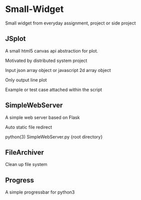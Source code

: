 # Small-Widget
Small widget from everyday assignment, project or side project

## JSplot
A small html5 canvas api abstraction for plot.

Motivated by distributed system project

Input json array object or javascript 2d array object

Only output line plot

Example or test case attached within the script

## SimpleWebServer
A simple web server based on Flask

Auto static file redirect

python(3) SimpleWebServer.py {root directory}

## FileArchiver
Clean up file system

## Progress
A simple progressbar for python3